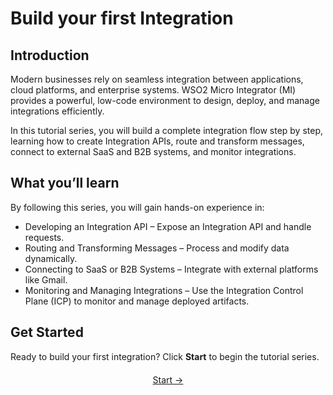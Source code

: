 # Build your first Integration

## Introduction

Modern businesses rely on seamless integration between applications, cloud platforms, and enterprise systems. WSO2 Micro Integrator (MI) provides a powerful, low-code environment to design, deploy, and manage integrations efficiently.

In this tutorial series, you will build a complete integration flow step by step, learning how to create Integration APIs, route and transform messages, connect to external SaaS and B2B systems, and monitor integrations.

## What you’ll learn

By following this series, you will gain hands-on experience in:

- Developing an Integration API – Expose an Integration API and handle requests.
- Routing and Transforming Messages – Process and modify data dynamically.
- Connecting to SaaS or B2B Systems – Integrate with external platforms like Gmail.
- Monitoring and Managing Integrations – Use the Integration Control Plane (ICP) to monitor and manage deployed artifacts.

## Get Started

Ready to build your first integration? Click **Start** to begin the tutorial series.

<div style="display: flex; justify-content: center; align-items: center; gap: 20px; margin-top: 20px;">
  <a href="{{base_path}}/get-started/build-first-integration/first-integration-api-service/" class="md-button md-button--primary">Start →</a>
</div>
